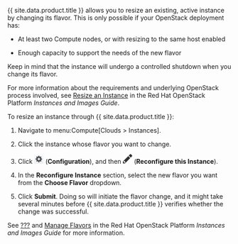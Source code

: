 {{ site.data.product.title }} allows you to resize an existing, active instance by
changing its flavor. This is only possible if your OpenStack deployment
has:

  - At least two Compute nodes, or with resizing to the same host
    enabled

  - Enough capacity to support the needs of the new flavor

<div class="note">

Keep in mind that the instance will undergo a controlled shutdown when
you change its flavor.

For more information about the requirements and underlying OpenStack
process involved, see [Resize an
Instance](https://access.redhat.com/documentation/en/red-hat-openstack-platform/8/single/instances-and-images-guide/#section-resize-instance)
in the Red Hat OpenStack Platform *Instances and Images Guide*.

</div>

To resize an instance through {{ site.data.product.title }}:

1.  Navigate to menu:Compute\[Clouds \> Instances\].

2.  Click the instance whose flavor you want to change.

3.  Click ![1847](/images/1847.png) (**Configuration**), and then
    ![1851](/images/1851.png) (**Reconfigure this Instance**).

4.  In the **Reconfigure Instance** section, select the new flavor you
    want from the **Choose Flavor** dropdown.

5.  Click **Submit**. Doing so will initiate the flavor change, and it
    might take several minutes before {{ site.data.product.title }} verifies whether
    the change was successful.

See [???](#flavors) and [Manage
Flavors](https://access.redhat.com/documentation/en/red-hat-openstack-platform/8/single/instances-and-images-guide/#section-flavors)
in the Red Hat OpenStack Platform *Instances and Images Guide* for more
information.
